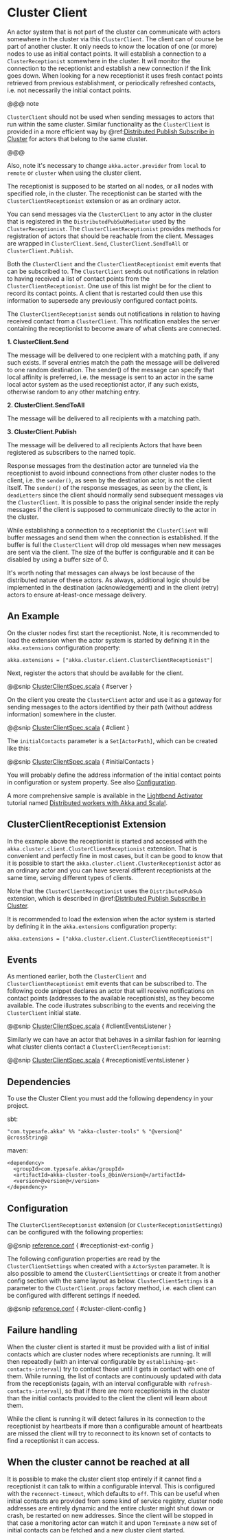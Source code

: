 <a id="cluster-client-scala"></a>
# Cluster Client

An actor system that is not part of the cluster can communicate with actors
somewhere in the cluster via this `ClusterClient`. The client can of course be part of
another cluster. It only needs to know the location of one (or more) nodes to use as initial
contact points. It will establish a connection to a `ClusterReceptionist` somewhere in
the cluster. It will monitor the connection to the receptionist and establish a new
connection if the link goes down. When looking for a new receptionist it uses fresh
contact points retrieved from previous establishment, or periodically refreshed contacts,
i.e. not necessarily the initial contact points. 

@@@ note

`ClusterClient` should not be used when sending messages to actors that run
within the same cluster. Similar functionality as the `ClusterClient` is
provided in a more efficient way by @ref:[Distributed Publish Subscribe in Cluster](distributed-pub-sub.md) for actors that
belong to the same cluster.

@@@

Also, note it's necessary to change `akka.actor.provider` from `local`
to `remote` or `cluster` when using
the cluster client. 

The receptionist is supposed to be started on all nodes, or all nodes with specified role,
in the cluster. The receptionist can be started with the `ClusterClientReceptionist` extension
or as an ordinary actor.

You can send messages via the `ClusterClient` to any actor in the cluster that is registered
in the `DistributedPubSubMediator` used by the `ClusterReceptionist`.
The `ClusterClientReceptionist` provides methods for registration of actors that
should be reachable from the client. Messages are wrapped in `ClusterClient.Send`,
`ClusterClient.SendToAll` or `ClusterClient.Publish`.

Both the `ClusterClient` and the `ClusterClientReceptionist` emit events that can be subscribed to.
The `ClusterClient` sends out notifications in relation to having received a list of contact points
from the `ClusterClientReceptionist`. One use of this list might be for the client to record its
contact points. A client that is restarted could then use this information to supersede any previously
configured contact points.

The `ClusterClientReceptionist` sends out notifications in relation to having received contact
from a `ClusterClient`. This notification enables the server containing the receptionist to become aware of
what clients are connected.

**1. ClusterClient.Send**

The message will be delivered to one recipient with a matching path, if any such
exists. If several entries match the path the message will be delivered
to one random destination. The sender() of the message can specify that local
affinity is preferred, i.e. the message is sent to an actor in the same local actor
system as the used receptionist actor, if any such exists, otherwise random to any other
matching entry.

**2. ClusterClient.SendToAll**

The message will be delivered to all recipients with a matching path.

**3. ClusterClient.Publish**

The message will be delivered to all recipients Actors that have been registered as subscribers
to the named topic.

Response messages from the destination actor are tunneled via the receptionist
to avoid inbound connections from other cluster nodes to the client, i.e.
the `sender()`, as seen by the destination actor, is not the client itself.
The `sender()` of the response messages, as seen by the client, is `deadLetters`
since the client should normally send subsequent messages via the `ClusterClient`.
It is possible to pass the original sender inside the reply messages if
the client is supposed to communicate directly to the actor in the cluster.

While establishing a connection to a receptionist the `ClusterClient` will buffer
messages and send them when the connection is established. If the buffer is full
the `ClusterClient` will drop old messages when new messages are sent via the client.
The size of the buffer is configurable and it can be disabled by using a buffer size of 0.

It's worth noting that messages can always be lost because of the distributed nature
of these actors. As always, additional logic should be implemented in the destination
(acknowledgement) and in the client (retry) actors to ensure at-least-once message delivery.

## An Example

On the cluster nodes first start the receptionist. Note, it is recommended to load the extension 
when the actor system is started by defining it in the `akka.extensions` configuration property:

```
akka.extensions = ["akka.cluster.client.ClusterClientReceptionist"]
```

Next, register the actors that should be available for the client.

@@snip [ClusterClientSpec.scala](../../../../../akka-cluster-tools/src/multi-jvm/scala/akka/cluster/client/ClusterClientSpec.scala) { #server }

On the client you create the `ClusterClient` actor and use it as a gateway for sending
messages to the actors identified by their path (without address information) somewhere
in the cluster.

@@snip [ClusterClientSpec.scala](../../../../../akka-cluster-tools/src/multi-jvm/scala/akka/cluster/client/ClusterClientSpec.scala) { #client }

The `initialContacts` parameter is a `Set[ActorPath]`, which can be created like this:

@@snip [ClusterClientSpec.scala](../../../../../akka-cluster-tools/src/multi-jvm/scala/akka/cluster/client/ClusterClientSpec.scala) { #initialContacts }

You will probably define the address information of the initial contact points in configuration or system property.
See also [Configuration](#cluster-client-config-scala).

A more comprehensive sample is available in the [Lightbend Activator](http://www.lightbend.com/platform/getstarted)
tutorial named [Distributed workers with Akka and Scala!](http://www.lightbend.com/activator/template/akka-distributed-workers).

## ClusterClientReceptionist Extension

In the example above the receptionist is started and accessed with the `akka.cluster.client.ClusterClientReceptionist` extension.
That is convenient and perfectly fine in most cases, but it can be good to know that it is possible to
start the `akka.cluster.client.ClusterReceptionist` actor as an ordinary actor and you can have several
different receptionists at the same time, serving different types of clients.

Note that the `ClusterClientReceptionist` uses the `DistributedPubSub` extension, which is described
in @ref:[Distributed Publish Subscribe in Cluster](distributed-pub-sub.md).

It is recommended to load the extension when the actor system is started by defining it in the
`akka.extensions` configuration property:

```
akka.extensions = ["akka.cluster.client.ClusterClientReceptionist"]
```

## Events

As mentioned earlier, both the `ClusterClient` and `ClusterClientReceptionist` emit events that can be subscribed to.
The following code snippet declares an actor that will receive notifications on contact points (addresses to the available
receptionists), as they become available. The code illustrates subscribing to the events and receiving the `ClusterClient`
initial state.

@@snip [ClusterClientSpec.scala](../../../../../akka-cluster-tools/src/multi-jvm/scala/akka/cluster/client/ClusterClientSpec.scala) { #clientEventsListener }

Similarly we can have an actor that behaves in a similar fashion for learning what cluster clients contact a `ClusterClientReceptionist`:

@@snip [ClusterClientSpec.scala](../../../../../akka-cluster-tools/src/multi-jvm/scala/akka/cluster/client/ClusterClientSpec.scala) { #receptionistEventsListener }

## Dependencies

To use the Cluster Client you must add the following dependency in your project.

sbt:

```
"com.typesafe.akka" %% "akka-cluster-tools" % "@version@" @crossString@
```

maven:

```
<dependency>
  <groupId>com.typesafe.akka</groupId>
  <artifactId>akka-cluster-tools_@binVersion@</artifactId>
  <version>@version@</version>
</dependency>
```

<a id="cluster-client-config-scala"></a>
## Configuration

The `ClusterClientReceptionist` extension (or `ClusterReceptionistSettings`) can be configured 
with the following properties:

@@snip [reference.conf](../../../../../akka-cluster-tools/src/main/resources/reference.conf) { #receptionist-ext-config }

The following configuration properties are read by the `ClusterClientSettings` 
when created with a `ActorSystem` parameter. It is also possible to amend the `ClusterClientSettings` 
or create it from another config section with the same layout as below. `ClusterClientSettings` is 
a parameter to the `ClusterClient.props` factory method, i.e. each client can be configured 
with different settings if needed.

@@snip [reference.conf](../../../../../akka-cluster-tools/src/main/resources/reference.conf) { #cluster-client-config }

## Failure handling

When the cluster client is started it must be provided with a list of initial contacts which are cluster
nodes where receptionists are running. It will then repeatedly (with an interval configurable
by `establishing-get-contacts-interval`) try to contact those until it gets in contact with one of them.
While running, the list of contacts are continuously updated with data from the receptionists (again, with an
interval configurable with `refresh-contacts-interval`), so that if there are more receptionists in the cluster
than the initial contacts provided to the client the client will learn about them.

While the client is running it will detect failures in its connection to the receptionist by heartbeats
if more than a configurable amount of heartbeats are missed the client will try to reconnect to its known
set of contacts to find a receptionist it can access.

## When the cluster cannot be reached at all

It is possible to make the cluster client stop entirely if it cannot find a receptionist it can talk to
within a configurable interval. This is configured with the `reconnect-timeout`, which defaults to `off`.
This can be useful when initial contacts are provided from some kind of service registry, cluster node addresses
are entirely dynamic and the entire cluster might shut down or crash, be restarted on new addresses. Since the
client will be stopped in that case a monitoring actor can watch it and upon `Terminate` a new set of initial
contacts can be fetched and a new cluster client started.
